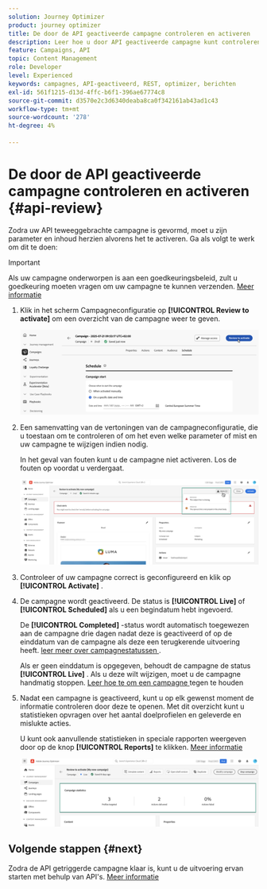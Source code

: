 ```yaml
---
solution: Journey Optimizer
product: journey optimizer
title: De door de API geactiveerde campagne controleren en activeren
description: Leer hoe u door API geactiveerde campagne kunt controleren en activeren.
feature: Campaigns, API
topic: Content Management
role: Developer
level: Experienced
keywords: campagnes, API-geactiveerd, REST, optimizer, berichten
exl-id: 561f1215-d13d-4ffc-b6f1-396ae67774c8
source-git-commit: d3570e2c3d6340deaba8ca0f342161ab43ad1c43
workflow-type: tm+mt
source-wordcount: '278'
ht-degree: 4%

---
```


# De door de API geactiveerde campagne controleren en activeren {#api-review}

Zodra uw API teweeggebrachte campagne is gevormd, moet u zijn parameter en inhoud herzien alvorens het te activeren. Ga als volgt te werk om dit te doen:

>[!IMPORTANT]
>
> Als uw campagne onderworpen is aan een goedkeuringsbeleid, zult u goedkeuring moeten vragen om uw campagne te kunnen verzenden. [Meer informatie](../test-approve/gs-approval.md)

1. Klik in het scherm Campagneconfiguratie op **[!UICONTROL Review to activate]** om een overzicht van de campagne weer te geven.

   ![](assets/campaign-review.png)

1. Een samenvatting van de vertoningen van de campagneconfiguratie, die u toestaan om te controleren of om het even welke parameter of mist en uw campagne te wijzigen indien nodig.

   In het geval van fouten kunt u de campagne niet activeren. Los de fouten op voordat u verdergaat.

   ![](assets/create-campaign-alerts.png)

1. Controleer of uw campagne correct is geconfigureerd en klik op **[!UICONTROL Activate]** .

1. De campagne wordt geactiveerd. De status is **[!UICONTROL Live]** of **[!UICONTROL Scheduled]** als u een begindatum hebt ingevoerd.

   De **[!UICONTROL Completed]** -status wordt automatisch toegewezen aan de campagne drie dagen nadat deze is geactiveerd of op de einddatum van de campagne als deze een terugkerende uitvoering heeft. [ leer meer over campagnestatussen ](get-started-with-campaigns.md#statuses).

   Als er geen einddatum is opgegeven, behoudt de campagne de status **[!UICONTROL Live]** . Als u deze wilt wijzigen, moet u de campagne handmatig stoppen. [ Leer hoe te om een campagne ](manage-campaigns.md) tegen te houden

1. Nadat een campagne is geactiveerd, kunt u op elk gewenst moment de informatie controleren door deze te openen. Met dit overzicht kunt u statistieken opvragen over het aantal doelprofielen en geleverde en mislukte acties.

   U kunt ook aanvullende statistieken in speciale rapporten weergeven door op de knop **[!UICONTROL Reports]** te klikken. [Meer informatie](../reports/campaign-global-report-cja.md)

   ![](assets/create-campaign-summary.png)

## Volgende stappen {#next}

Zodra de API getriggerde campagne klaar is, kunt u de uitvoering ervan starten met behulp van API&#39;s. [Meer informatie](trigger-campaigns.md)
